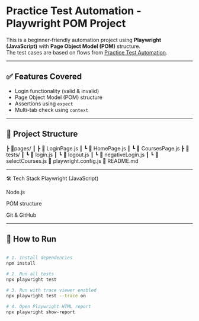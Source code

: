 # Practice Test Automation - Playwright POM Project

This is a beginner-friendly automation project using **Playwright (JavaScript)** with **Page Object Model (POM)** structure.  
The test cases are based on flows from [Practice Test Automation](https://practicetestautomation.com/practice-test-login/).

---

## ✅ Features Covered

- Login functionality (valid & invalid)
- Page Object Model (POM) structure
- Assertions using `expect`
- Multi-tab check using `context`

---

## 📁 Project Structure

┣ 📂pages/
┃ ┣ 📄 LoginPage.js
┃ ┗ 📄 HomePage.js
┃ ┗ 📄 CoursesPage.js
┣ 📂tests/
┃ ┗ 📄 login.js
┃ ┗ 📄 logout.js
┃ ┗ 📄 negativeLogin.js
┃ ┗ 📄 selectCourses.js
📄 playwright.config.js
📄 README.md

---

🛠 Tech Stack
Playwright (JavaScript)

Node.js

POM structure

Git & GitHub

---

## 🚀 How to Run
```bash

# 1. Install dependencies
npm install

# 2. Run all tests
npx playwright test

# 3. Run with trace viewer enabled
npx playwright test --trace on

# 4. Open Playwright HTML report
npx playwright show-report




